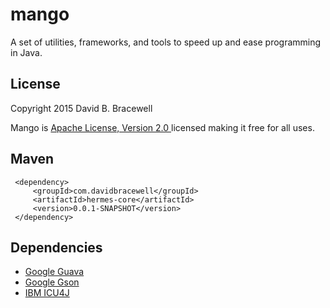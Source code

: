 # mango
A set of utilities, frameworks, and tools to speed up and ease programming in Java.

## License
Copyright 2015 David B. Bracewell

Mango is [Apache License, Version 2.0 ](LICENSE) licensed making it free for all uses.

## Maven
```
 <dependency>
     <groupId>com.davidbracewell</groupId>
     <artifactId>hermes-core</artifactId>
     <version>0.0.1-SNAPSHOT</version>
 </dependency>
```

## Dependencies
* [Google Guava](https://github.com/google/guava)
* [Google Gson](https://github.com/google/gson)
* [IBM ICU4J](http://site.icu-project.org/)
